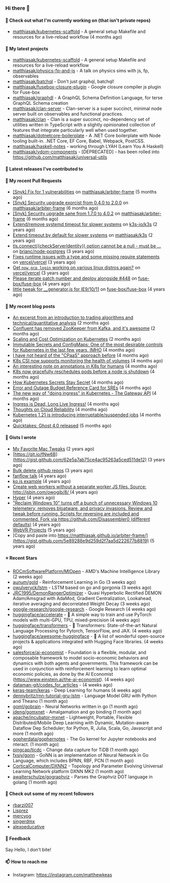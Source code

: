 ### Hi there 👋

#### 👷 Check out what I'm currently working on (that isn't private repos)

- [matthiasak/kubernetes-scaffold](https://github.com/matthiasak/kubernetes-scaffold) - A general setup Makefile and resources for a live-reload workflow (4 months ago)

#### 🌱 My latest projects

- [matthiasak/kubernetes-scaffold](https://github.com/matthiasak/kubernetes-scaffold) - A general setup Makefile and resources for a live-reload workflow
- [matthiasak/physics-fp-and-js](https://github.com/matthiasak/physics-fp-and-js) - A talk on physics sims with js, fp, observables
- [matthiasak/batchql](https://github.com/matthiasak/batchql) - Don&#39;t just graphql, batchql!
- [matthiasak/fusebox-closure-plugin](https://github.com/matthiasak/fusebox-closure-plugin) - Google closure compiler js plugin for Fuse-box
- [matthiasak/graphdl](https://github.com/matthiasak/graphdl) - A GraphQL Schema Definition Language, for terse GraphQL Schema creation
- [matthiasak/clan-server](https://github.com/matthiasak/clan-server) - Clan-server is a super succinct, minimal node server built on observables and functional practices.
- [matthiasak/clan](https://github.com/matthiasak/clan) - Clan is a super succinct, no-dependency set of utilities written in TypeScript with a slightly opinionated collection of features that integrate particularly well when used together.
- [matthiasak/dotnetcore-boilerplate](https://github.com/matthiasak/dotnetcore-boilerplate) - A .NET Core boilerplate with Node tooling built-in. .NET Core, EF Core, Babel, Webpack, PostCSS.
- [matthiasak/haskell-notes](https://github.com/matthiasak/haskell-notes) - working through LYAH (Learn You A Haskell)
- [matthiasak/vdom-components](https://github.com/matthiasak/vdom-components) - [DEPRECATED] - has been rolled into https://github.com/matthiasak/universal-utils

#### 🔭 Latest releases I've contributed to


#### 🔨 My recent Pull Requests

- [[Snyk] Fix for 1 vulnerabilities](https://github.com/matthiasak/arbiter-frame/pull/25) on [matthiasak/arbiter-frame](https://github.com/matthiasak/arbiter-frame) (5 months ago)
- [[Snyk] Security upgrade exorcist from 0.4.0 to 2.0.0](https://github.com/matthiasak/arbiter-frame/pull/24) on [matthiasak/arbiter-frame](https://github.com/matthiasak/arbiter-frame) (6 months ago)
- [[Snyk] Security upgrade sane from 1.7.0 to 4.0.2](https://github.com/matthiasak/arbiter-frame/pull/23) on [matthiasak/arbiter-frame](https://github.com/matthiasak/arbiter-frame) (6 months ago)
- [Extend/remove systemd timeout for slower systems](https://github.com/k3s-io/k3s/pull/226) on [k3s-io/k3s](https://github.com/k3s-io/k3s) (2 years ago)
- [Extend timeout by default for slower systems](https://github.com/matthiasak/k3s/pull/1) on [matthiasak/k3s](https://github.com/matthiasak/k3s) (2 years ago)
- [tls.connect({checkServerIdentity}) option cannot be a null - must be …](https://github.com/brianc/node-postgres/pull/1638) on [brianc/node-postgres](https://github.com/brianc/node-postgres) (3 years ago)
- [Fixes runtime issues with a type and some missing require statements](https://github.com/vercel/vercel/pull/946) on [vercel/vercel](https://github.com/vercel/vercel) (3 years ago)
- [Get `now gcp login` working on various linux distros again?](https://github.com/vercel/vercel/pull/944) on [vercel/vercel](https://github.com/vercel/vercel) (3 years ago)
- [Please iterate patch number and deploy alongside #448](https://github.com/fuse-box/fuse-box/pull/450) on [fuse-box/fuse-box](https://github.com/fuse-box/fuse-box) (4 years ago)
- [little tweak for __generator.js for IE9/10/11](https://github.com/fuse-box/fuse-box/pull/448) on [fuse-box/fuse-box](https://github.com/fuse-box/fuse-box) (4 years ago)

#### 📜 My recent blog posts

- [An excerpt from an introduction to trading algorithms and technical/quantitative analysis](https://keas.app/an-excerpt-from-an-introduction-to-trading-algorithms-and-technical-quantitative-analysis/) (2 months ago)
- [Confluent has removed ZooKeeper from Kafka, and it&#39;s awesome](https://keas.app/confluent-has-removed-zookeeper-from-kafka-and-its-awesome/) (2 months ago)
- [Scaling and Cost Optimization on Kubernetes](https://keas.app/scaling-architectures-and-costs/) (2 months ago)
- [Immutable Secrets and ConfigMaps: One of the most desirable controls for Kubernetes in the last few years, IMHO](https://keas.app/immutable-secrets-and-configmaps-one-of-the-most-desirable-controls-for-kubernetes-in-the-last-few-years-imho/) (4 months ago)
- [I have not heard of the &#34;CPaaS&#34; approach before](https://keas.app/i-have-not-heard-of-the-cpaas-approach-before/) (4 months ago)
- [K8s CSI now supports monitoring the health of volumes](https://keas.app/k8s-csi-now-supports-monitoring-the-health-of-volumes/) (4 months ago)
- [An interesting note on annotations in K8s for humans](https://keas.app/an-interesting-note-on-annotations-in-k8s-for-humans/) (4 months ago)
- [K8s now gracefully reschedules pods before a node is shutdown](https://keas.app/k8s-now-gracefully-reschedules-pods-before-a-node-is-shutdown/) (4 months ago)
- [How Kubernetes Secrets Stay Secret](https://keas.app/how-kubernetes-secrets-stay-secret/) (4 months ago)
- [Error and Outage Budget Reference Card for SREs](https://keas.app/error-and-outage-budget-reference-card-for-sres/) (4 months ago)
- [The new way of &#34;doing ingress&#34; in Kubernetes - The Gateway API](https://keas.app/the-new-way-of-doing-ingress-in-kubernetes-the-gateway-api/) (4 months ago)
- [Ingress is Dead, Long Live Ingress!](https://keas.app/ingress-is-dead-long-live-ingress/) (4 months ago)
- [Thoughts on Cloud Reliability](https://keas.app/cloud-operations-checklist/) (4 months ago)
- [Kubernetes 1.21 is introducing interruptable/suspended jobs](https://keas.app/kubernetes-1-21-is-introducing-interruptable-suspended-jobs/) (4 months ago)
- [Quicktakes: Ghost 4.0 released](https://keas.app/quicktakes-ghost-4-0-released/) (5 months ago)

#### 📓 Gists I wrote

- [My Favorite Mac Tweaks](https://gist.github.com/e94e962b3966e7e1015f4a62b5c2e7ff) (2 years ago)
- [https://git.io/fNw6B](https://gist.github.com/62e5a7ab75ce4ac95263a5ced511de12) (3 years ago)
- [Bulk delete github repos](https://gist.github.com/3213ba5e44be3b08bb84fb667d54d1e7) (3 years ago)
- [fanflow talk](https://gist.github.com/e983d8424a1e7d51f0e45f3a844a5b0e) (4 years ago)
- [ko.js example](https://gist.github.com/4a6bf89be55fb8748df99f8fc8d068e1) (4 years ago)
- [Create web workers without a separate worker JS files.
Source: http://jsbin.com/owogib/8/ ](https://gist.github.com/e7a7761a8d695c3f4ad39fc7c191243c) (4 years ago)
- [Hyper](https://gist.github.com/1004db7c17e6549102f764a43d8a602c) (4 years ago)
- [&#34;Reclaim Windows 10&#34; turns off a bunch of unnecessary Windows 10 telemetery, removes bloatware, and privacy invasions. Review and tweak before running. Scripts for reversing are included and commented. Fork via https://github.com/Disassembler0 (different defaults)](https://gist.github.com/8f110d34c51b6aca60b4e7291155b92e) (4 years ago)
- [WebVR Projects](https://gist.github.com/5771cff8f97e927d73233807d8cb968c) (5 years ago)
- [Copy and paste into https://matthiasak.github.io/arbiter-frame/](https://gist.github.com/5e89288e9d259d2f7aa5d222677b8819) (5 years ago)

#### ⭐ Recent Stars

- [ROCmSoftwarePlatform/MIOpen](https://github.com/ROCmSoftwarePlatform/MIOpen) - AMD&#39;s Machine Intelligence Library (2 weeks ago)
- [aunum/gold](https://github.com/aunum/gold) - Reinforcement Learning in Go (3 weeks ago)
- [owulveryck/lstm](https://github.com/owulveryck/lstm) - LSTM based on go and gorgonia (3 weeks ago)
- [JRC1995/DemonRangerOptimizer](https://github.com/JRC1995/DemonRangerOptimizer) - Quasi Hyperbolic Rectified DEMON Adam/Amsgrad with AdaMod, Gradient Centralization, Lookahead, iterative averaging and decorrelated Weight Decay (3 weeks ago)
- [google-research/google-research](https://github.com/google-research/google-research) - Google Research (4 weeks ago)
- [huggingface/accelerate](https://github.com/huggingface/accelerate) - 🚀 A simple way to train and use PyTorch models with multi-GPU, TPU, mixed-precision (4 weeks ago)
- [huggingface/transformers](https://github.com/huggingface/transformers) - 🤗 Transformers: State-of-the-art Natural Language Processing for Pytorch, TensorFlow, and JAX. (4 weeks ago)
- [huggingface/awesome-huggingface](https://github.com/huggingface/awesome-huggingface) - 🤗 A list of wonderful open-source projects &amp; applications integrated with Hugging Face libraries. (4 weeks ago)
- [salesforce/ai-economist](https://github.com/salesforce/ai-economist) - Foundation is a flexible, modular, and composable framework to model socio-economic behaviors and dynamics with both agents and governments. This framework can be used in conjunction with reinforcement learning to learn optimal economic policies, as done by the AI Economist (https://www.einstein.ai/the-ai-economist). (4 weeks ago)
- [dataman-git/codes_for_articles](https://github.com/dataman-git/codes_for_articles) -  (4 weeks ago)
- [keras-team/keras](https://github.com/keras-team/keras) - Deep Learning for humans (4 weeks ago)
- [dennybritz/rnn-tutorial-gru-lstm](https://github.com/dennybritz/rnn-tutorial-gru-lstm) - Language Model GRU with Python and Theano (1 month ago)
- [goml/gobrain](https://github.com/goml/gobrain) - Neural Networks written in go (1 month ago)
- [jdeng/gomxnet](https://github.com/jdeng/gomxnet) - Amalgamation and go binding (1 month ago)
- [apache/incubator-mxnet](https://github.com/apache/incubator-mxnet) - Lightweight, Portable, Flexible Distributed/Mobile Deep Learning with Dynamic, Mutation-aware Dataflow Dep Scheduler; for Python, R, Julia, Scala, Go, Javascript and more (1 month ago)
- [gopherdata/gophernotes](https://github.com/gopherdata/gophernotes) - The Go kernel for Jupyter notebooks and nteract. (1 month ago)
- [pingcap/ticdc](https://github.com/pingcap/ticdc) - Change data capture for TiDB (1 month ago)
- [fxsjy/gonn](https://github.com/fxsjy/gonn) - GoNN is an implementation of Neural Network in Go Language, which includes BPNN, RBF, PCN (1 month ago)
- [CorticalComputer/DXNN2](https://github.com/CorticalComputer/DXNN2) - Topology and Parameter Evolving Universal Learning Network platform DXNN MK2 (1 month ago)
- [awalterschulze/gographviz](https://github.com/awalterschulze/gographviz) - Parses the Graphviz DOT language in golang (1 month ago)

#### 👯 Check out some of my recent followers

- [rbarzi007](https://github.com/rbarzi007)
- [Lisprez](https://github.com/Lisprez)
- [mercyog](https://github.com/mercyog)
- [singerdmx](https://github.com/singerdmx)
- [alexoeducative](https://github.com/alexoeducative)

#### 💬 Feedback

Say Hello, I don't bite!

#### 📫 How to reach me

- Instagram: https://instagram.com/matthewkeas

